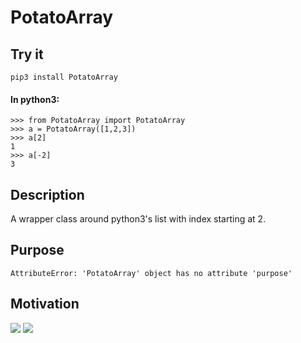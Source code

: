 # PotatoArray

## Try it

`pip3 install PotatoArray`

#### In python3:

```
>>> from PotatoArray import PotatoArray
>>> a = PotatoArray([1,2,3])
>>> a[2]
1
>>> a[-2]
3
```


## Description

A wrapper class around python3's list with index starting at 2.

## Purpose
`AttributeError: 'PotatoArray' object has no attribute 'purpose'`

## Motivation
![](https://i.redd.it/bpnzu5yy126z.png)
![](https://i.imgur.com/ehiodI5.png)
